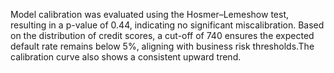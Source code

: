 Model calibration was evaluated using the Hosmer–Lemeshow test, resulting in a p-value of 0.44, indicating no significant miscalibration. Based on the distribution of credit scores, a cut-off of 740 ensures the expected default rate remains below 5%, aligning with business risk thresholds.The calibration curve also shows a consistent upward trend.